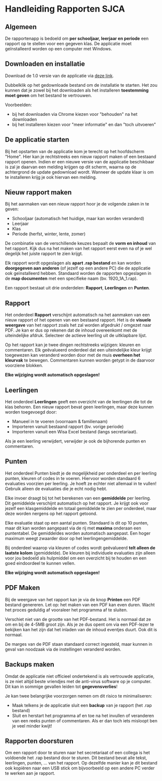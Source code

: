 # Handleiding Rapporten SJCA

## Algemeen

De rapportenapp is bedoeld om **per schooljaar, leerjaar en periode** een rapport op te stellen voor een gegeven klas. De applicatie moet geïnstalleerd worden op een computer met Windows.

## Downloaden en installatie

Download de 1.0 versie van de applicatie via [deze link](https://github.com/Ragura/reportcards/releases/download/v1.0.0/rapporten-setup-1.0.0.exe).

Dubbelklik op het gedownloade bestand om de installatie te starten. Het zou kunnen dat je zowel bij het downloaden als het installeren **toestemming moet geven** om het bestand te vertrouwen.

Voorbeelden:

- bij het downloaden via Chrome kiezen voor "behouden" na het downloaden
- bij het installeren kiezen voor "meer informatie" en dan "toch uitvoeren"

## De applicatie starten

Bij het opstarten van de applicatie kom je terecht op het hoofdscherm "Home". Hier kan je rechtstreeks een nieuw rapport maken of een bestaand rapport openen. Indien er een nieuwe versie van de applicatie beschikbaar is zal je daarvan een melding krijgen op dit scherm, waarna op de achtergrond de update gedownload wordt. Wanneer de update klaar is om te installeren krijg je ook hiervan een melding.

## Nieuw rapport maken

Bij het aanmaken van een nieuw rapport hoor je de volgende zaken in te geven:

- Schooljaar (automatisch het huidige, maar kan worden veranderd)
- Leerjaar
- Klas
- Periode (herfst, winter, lente, zomer)

De combinatie van de verschillende keuzes bepaalt de **vorm en inhoud** van het rapport. Kijk dus na het maken van het rapport eerst even na of je wel degelijk het juiste rapport te zien krijgt.

Elk rapport wordt opgeslagen als **apart .rap bestand** en kan worden **doorgegeven aan anderen** (of jezelf op een andere PC) die de applicatie ook geïnstalleerd hebben. Standaard worden de rapporten opgeslagen in de **map documenten** met een specifieke naam (bv. 1920_1A_1.rap).

Een rapport bestaat uit drie onderdelen: **Rapport**, **Leerlingen** en **Punten**.

## Rapport

Het onderdeel **Rapport** verschijnt automatisch na het aanmaken van een nieuw rapport of het openen van een bestaand rapport. Het is de **visuele weergave** van het rapport zoals het zal worden afgedrukt / omgezet naar PDF. Je kan er dus op rekenen dat de inhoud overeenkomt met de uiteindelijke afdruk. Selecteer de actieve leerling uit de uitklapbare lijst.

Op het rapport kan je twee dingen rechtstreeks wijzigen: kleuren en commentaren. Elk geëvalueerd onderdeel dat een uiteindelijke kleur krijgt toegewezen kan veranderd worden door met de muis **overheen het kleurvak** te bewegen. Commentaren kunnen worden getypt in de daarvoor voorziene blokken.

**Elke wijziging wordt automatisch opgeslagen!**

## Leerlingen

Het onderdeel **Leerlingen** geeft een overzicht van de leerlingen die tot de klas behoren. Een nieuw rapport bevat geen leerlingen, maar deze kunnen worden toegevoegd door:

- Manueel in te voeren (voornaam & familienaam)
- Importeren vanuit bestaand rapport (bv. vorige periode)
- Importeren vanuit een Wisa Excel bestand (langs secretariaat).

Als je een leerling verwijdert, verwijder je ook de bijhorende punten en commentaren.

## Punten

Het onderdeel Punten biedt je de mogelijkheid per onderdeel en per leerling punten, kleuren of codes in te voeren. Hiervoor worden standaard 6 evaluaties voorzien per leerling. Je hoeft ze echter niet allemaal in te vullen! Gebruik alleen de evaluaties die je echt nodig hebt.

Elke invoer draagt bij tot het berekenen van een **gemiddelde** per leerling. Dit gemiddelde verschijnt automatisch op het rapport. Je krijgt ook voor jezelf een klasgemiddelde en totaal gemiddelde te zien per onderdeel, maar deze worden nergens op het rapport getoond.

Elke evaluatie staat op een aantal punten. Standaard is dit op 10 punten, maar dit kan worden aangepast via de rij met **maxima** onderaan een puntentabel. De gemiddeldes worden automatisch aangepast. Een hoger maximum weegt zwaarder door op het leerlingengemiddelde.

Bij onderdeel waarop via kleuren of codes wordt geëvalueerd **telt alleen de laatste kolom** (gemiddelde). De kleuren bij individuele evaluaties zijn alleen voor jou bedoeld als hulpmiddel om een overzicht bij te houden en een goed eindoordeel te kunnen vellen.

**Elke wijziging wordt automatisch opgeslagen!**

## PDF Maken

Bij de weergave van het rapport kan je via de knop **Printen** een PDF bestand genereren. Let op: het maken van een PDF kan even duren. Wacht het proces geduldig af vooraleer het programma af te sluiten.

Verschiet niet van de grootte van het PDF-bestand. Het is normaal dat ze om en bij de 4-5MB groot zijn. Als je ze dus opent om via een PDF-lezer te bekijken kan het zijn dat het inladen van de inhoud eventjes duurt. Ook dit is normaal.

De marges van de PDF staan standaard correct ingesteld, maar kunnen in geval van noodzaak via de instellingen veranderd worden.

## Backups maken

Omdat de applicatie niet officieel ondertekend is als vertrouwde applicatie, is ze niet altijd beste vriendjes met de anti-virus software op je computer. Dit kan in sommige gevallen leiden tot **gegevensverlies**!

Je kan twee belangrijke voorzorgen nemen om dit risico te minimaliseren:

- Maak telkens je de applicatie sluit een **backup** van je rapport (het .rap bestand)
- Sluit en herstart het programma af en toe na het invullen of veranderen van een reeks punten of commentaren. Als er dan toch iets misloopt ben je veel minder kwijt!

## Rapporten doorsturen

Om een rapport door te sturen naar het secretariaat of een collega is het voldoende het .rap bestand door te sturen. Dit bestand bevat alle tekst, leerlingen, punten, ... van het rapport. Op dezelfde manier kan je dit bestand ook kopiëren naar een USB stick om bijvoorbeeld op een andere PC verder te werken aan je rapport.
